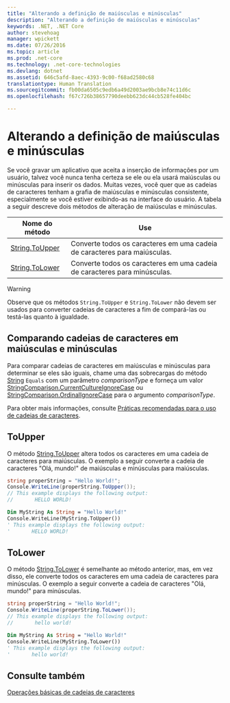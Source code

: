 ```yaml
---
title: "Alterando a definição de maiúsculas e minúsculas"
description: "Alterando a definição de maiúsculas e minúsculas"
keywords: .NET, .NET Core
author: stevehoag
manager: wpickett
ms.date: 07/26/2016
ms.topic: article
ms.prod: .net-core
ms.technology: .net-core-technologies
ms.devlang: dotnet
ms.assetid: 646c5afd-8aec-4393-9c00-f68ad2580c68
translationtype: Human Translation
ms.sourcegitcommit: fb00da6505c9edb6a49d2003ae9bcb8e74c11d6c
ms.openlocfilehash: f67c726b38657790deebb623dc44cb528fe404bc

---
```


# <a name="changing-case"></a>Alterando a definição de maiúsculas e minúsculas

Se você gravar um aplicativo que aceita a inserção de informações por um usuário, talvez você nunca tenha certeza se ele ou ela usará maiúsculas ou minúsculas para inserir os dados. Muitas vezes, você quer que as cadeias de caracteres tenham a grafia de maiúsculas e minúsculas consistente, especialmente se você estiver exibindo-as na interface do usuário. A tabela a seguir descreve dois métodos de alteração de maiúsculas e minúsculas.

Nome do método | Use
----------- | ---
[String.ToUpper](xref:System.String.ToUpper) | Converte todos os caracteres em uma cadeia de caracteres para maiúsculas.
[String.ToLower](xref:System.String.ToLower) | Converte todos os caracteres em uma cadeia de caracteres para minúsculas.

> [!WARNING]  
> Observe que os métodos `String.ToUpper` e `String.ToLower` não devem ser usados para converter cadeias de caracteres a fim de compará-las ou testá-las quanto à igualdade. 

## <a name="comparing-strings-of-mixed-case"></a>Comparando cadeias de caracteres em maiúsculas e minúsculas

Para comparar cadeias de caracteres em maiúsculas e minúsculas para determinar se eles são iguais, chame uma das sobrecargas do método [String](xref:System) `Equals` com um parâmetro *comparisonType* e forneça um valor [StringComparison.CurrentCultureIgnoreCase](xref:System.StringComparison.CurrentCultureIgnoreCase) ou [StringComparison.OrdinalIgnoreCase](xref:System.StringComparison.OrdinalIgnoreCase) para o argumento *comparisonType*. 

Para obter mais informações, consulte [Práticas recomendadas para o uso de cadeias de caracteres](best-practices.md). 

## <a name="toupper"></a>ToUpper

O método [String.ToUpper](xref:System.String.ToUpper) altera todos os caracteres em uma cadeia de caracteres para maiúsculas. O exemplo a seguir converte a cadeia de caracteres "Olá, mundo!" de maiúsculas e minúsculas para maiúsculas.

```csharp
string properString = "Hello World!";
Console.WriteLine(properString.ToUpper());
// This example displays the following output:
//       HELLO WORLD!
```

```vb
Dim MyString As String = "Hello World!"
Console.WriteLine(MyString.ToUpper())
' This example displays the following output:
'       HELLO WORLD!
```

## <a name="tolower"></a>ToLower

O método [String.ToLower](xref:System.String.ToLower) é semelhante ao método anterior, mas, em vez disso, ele converte todos os caracteres em uma cadeia de caracteres para minúsculas. O exemplo a seguir converte a cadeia de caracteres "Olá, mundo!" para minúsculas.

```csharp
string properString = "Hello World!";
Console.WriteLine(properString.ToLower());
// This example displays the following output:
//       hello world!
```

```vb
Dim MyString As String = "Hello World!"
Console.WriteLine(MyString.ToLower())
' This example displays the following output:
'       hello world!
```

## <a name="see-also"></a>Consulte também

[Operações básicas de cadeias de caracteres](basic-string-operations.md)



<!--HONumber=Nov16_HO5-->


